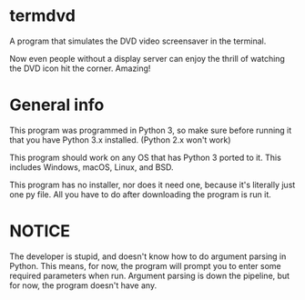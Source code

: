 # termdvd
A program that simulates the DVD video screensaver in the terminal.

Now even people without a display server can enjoy the thrill of watching the DVD icon hit the corner. Amazing!

# General info
This program was programmed in Python 3, so make sure before running it that you have Python 3.x installed. (Python 2.x
won't work)

This program should work on any OS that has Python 3 ported to it. This includes Windows, macOS, Linux, and BSD.

This program has no installer, nor does it need one, because it's literally just one py file. All you have to do after downloading the program is
run it.


# NOTICE
The developer is stupid, and doesn't know how to do argument parsing in Python. This means, for now, the
program will prompt you to enter some required parameters when run.
Argument parsing is down the pipeline, but for now, the program doesn't have any.
